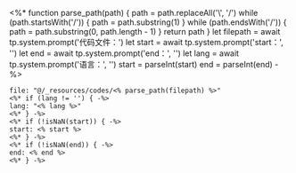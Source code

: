 <%*
function parse_path(path) {
    path = path.replaceAll('\\', '/')
    while (path.startsWith('/')) {
        path = path.substring(1)
    }
    while (path.endsWith('/')) {
        path = path.substring(0, path.length - 1)
    }
    return path
}
let filepath = await tp.system.prompt('代码文件：')
let start = await tp.system.prompt('start：', '')
let end = await tp.system.prompt('end：', '')
let lang = await tp.system.prompt('语言：', '')
start = parseInt(start)
end = parseInt(end)
-%>
```reference
file: "@/_resources/codes/<% parse_path(filepath) %>"
<%* if (lang != '') { -%>
lang: "<% lang %>"
<%* } -%>
<%* if (!isNaN(start)) { -%>
start: <% start %>
<%* } -%>
<%* if (!isNaN(end)) { -%>
end: <% end %>
<%* } -%>
```